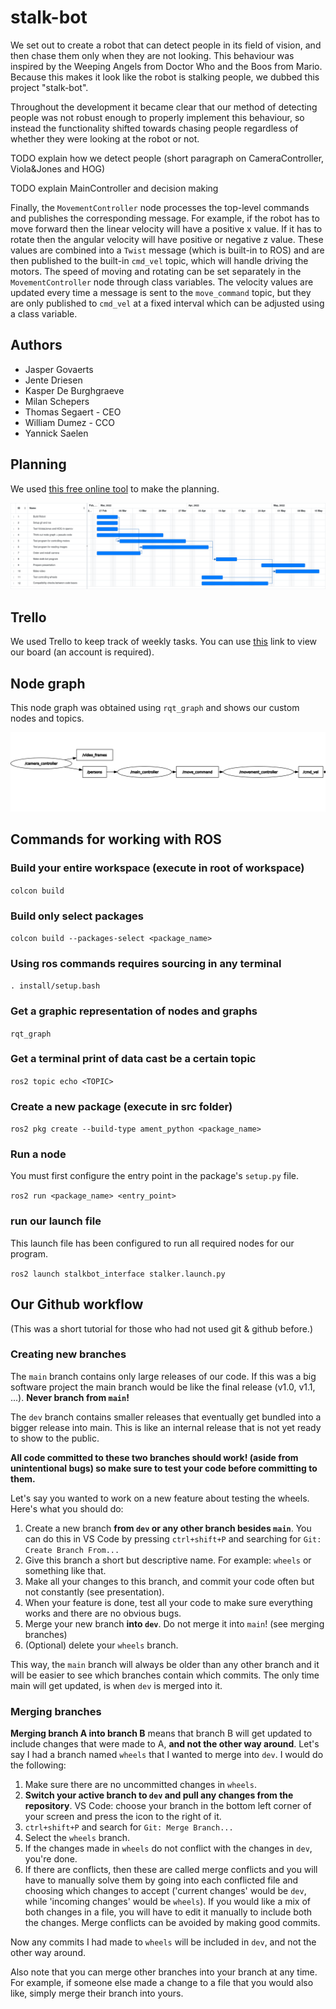 # stalk-bot

We set out to create a robot that can detect people in its field of vision, and then chase them only when they are not looking. This behaviour was inspired by the Weeping Angels from Doctor Who and the Boos from Mario. Because this makes it look like the robot is stalking people, we dubbed this project "stalk-bot".

Throughout the development it became clear that our method of detecting people was not robust enough to properly implement this behaviour, so instead the functionality shifted towards chasing people regardless of whether they were looking at the robot or not.

TODO explain how we detect people (short paragraph on CameraController, Viola&Jones and HOG)

TODO explain MainController and decision making

Finally, the `MovementController` node processes the top-level commands and publishes the corresponding message. For example, if the robot has to move forward then the linear velocity will have a positive x value. If it has to rotate then the angular velocity will have positive or negative z value. These values are combined into a `Twist` message (which is built-in to ROS) and are then published to the built-in `cmd_vel` topic, which will handle driving the motors. The speed of moving and rotating can be set separately in the `MovementController` node through class variables. The velocity values are updated every time a message is sent to the `move_command` topic, but they are only published to `cmd_vel` at a fixed interval which can be adjusted using a class variable.


## Authors

- Jasper Govaerts
- Jente Driesen
- Kasper De Burghgraeve
- Milan Schepers
- Thomas Segaert - CEO
- William Dumez - CCO
- Yannick Saelen

## Planning

We used [this free online tool](https://www.onlinegantt.com/#/gantt) to make the planning.

![Our planning](./planning/planning_v2.png)

## Trello

We used Trello to keep track of weekly tasks. You can use [this](https://l.messenger.com/l.php?u=https%3A%2F%2Ftrello.com%2Finvite%2Fb%2FQkdTKCNW%2Fafb660e5a34bca409ec5872ddadd8a15%2Fsee-angel-reaper&h=AT2c3liH4tApPf6vF7y0Qi7hXzygbg4yvLcawCJspPnR2KjIR9o0D7gD_35xUjHTYKHUeP-hmoa6xIr8warRBGQTGQ_0cBfCNw11fAAkOf_A4Bvl94JuEjb3T3zX4W1TP1ScKClaPWUcYw) link to view our board (an account is required).

## Node graph

This node graph was obtained using `rqt_graph` and shows our custom nodes and topics.

![Node graph](./data_files/rosgraph-ours-cropped.png)

## Commands for working with ROS

### Build your entire workspace (execute in root of workspace)

`colcon build` 

### Build only select packages

`colcon build --packages-select <package_name>`

### Using ros commands requires sourcing in any terminal

`. install/setup.bash`

### Get a graphic representation of nodes and graphs

`rqt_graph`

### Get a terminal print of data cast be a certain topic

`ros2 topic echo <TOPIC>`

### Create a new package (execute in src folder)

`ros2 pkg create --build-type ament_python <package_name>`

### Run a node

You must first configure the entry point in the package's `setup.py` file.

`ros2 run <package_name> <entry_point>`

### run our launch file

This launch file has been configured to run all required nodes for our program.

`ros2 launch stalkbot_interface stalker.launch.py`

## Our Github workflow

(This was a short tutorial for those who had not used git & github before.)

### Creating new branches

The `main` branch contains only large releases of our code. If this was a big software project the main branch would be like the final release (v1.0, v1.1, ...). **Never branch from `main`!**

The `dev` branch contains smaller releases that eventually get bundled into a bigger release into main. This is like an internal release that is not yet ready to show to the public.

**All code committed to these two branches should work! (aside from unintentional bugs) so make sure to test your code before committing to them.**

Let's say you wanted to work on a new feature about testing the wheels. Here's what you should do:
1. Create a new branch **from `dev` or any other branch besides `main`**.
   You can do this in VS Code by pressing `ctrl+shift+P` and searching for `Git: Create Branch From...`
2. Give this branch a short but descriptive name. For example: `wheels` or something like that.
3. Make all your changes to this branch, and commit your code often but not constantly (see presentation).
4. When your feature is done, test all your code to make sure everything works and there are no obvious bugs.
5. Merge your new branch **into `dev`**. Do not merge it into `main`! (see merging branches)
6. (Optional) delete your `wheels` branch.
   
This way, the `main` branch will always be older than any other branch and it will be easier to see which branches contain which commits. The only time main will get updated, is when `dev` is merged into it.

### Merging branches

**Merging branch A into branch B** means that branch B will get updated to include changes that were made to A, **and not the other way around**. Let's say I had a branch named `wheels` that I wanted to merge into `dev`. I would do the following:

1. Make sure there are no uncommitted changes in `wheels`.
2. **Switch your active branch to `dev` and pull any changes from the repository**. VS Code: choose your branch in the bottom left corner of your screen and press the icon to the right of it.
3. `ctrl+shift+P` and search for `Git: Merge Branch...`
4. Select the `wheels` branch.
5. If the changes made in `wheels` do not conflict with the changes in `dev`, you're done.
6. If there are conflicts, then these are called merge conflicts and you will have to manually solve them by going into each conflicted file and choosing which changes to accept ('current changes' would be `dev`, while 'incoming changes' would be `wheels`). If you would like a mix of both changes in a file, you will have to edit it manually to include both the changes.
   Merge conflicts can be avoided by making good commits.

Now any commits I had made to `wheels` will be included in `dev`, and not the other way around. 

Also note that you can merge other branches into your branch at any time. For example, if someone else made a change to a file that you would also like, simply merge their branch into yours.